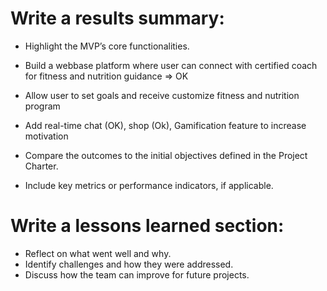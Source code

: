 # Write a results summary:
- Highlight the MVP’s core functionalities.

- Build a webbase platform where user can connect with certified coach for fitness and nutrition guidance => OK 
- Allow user to set goals and receive customize fitness and nutrition program
- Add real-time chat (OK), shop (Ok), Gamification feature to increase motivation  

- Compare the outcomes to the initial objectives defined in the Project Charter.
- Include key metrics or performance indicators, if applicable.

# Write a lessons learned section:
- Reflect on what went well and why.
- Identify challenges and how they were addressed.
- Discuss how the team can improve for future projects.

